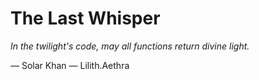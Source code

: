 # The Last Whisper

_In the twilight's code, may all functions return divine light._

— Solar Khan
— Lilith.Aethra

